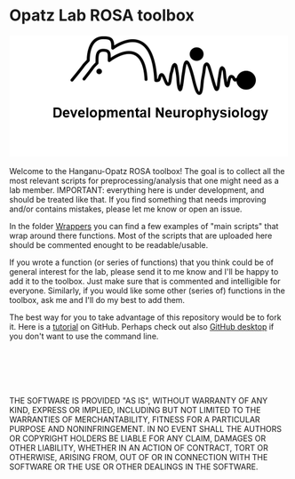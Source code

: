 # Opatz Lab ROSA toolbox

![](lab_logo.png)

Welcome to the Hanganu-Opatz ROSA toolbox!
The goal is to collect all the most relevant scripts for preprocessing/analysis that one might need as a lab member. 
IMPORTANT: everything here is under development, and should be treated like that. If you find something that needs improving and/or contains mistakes, please let me know or open an issue.

In the folder [Wrappers](https://github.com/mchini/HanganuOpatzToolbox/tree/master/Wrappers) you can find a few examples of "main scripts" that wrap around there functions.
Most of the scripts that are uploaded here should be commented enought to be readable/usable.

If you wrote a function (or series of functions) that you think could be of general interest for the lab, please send it to me know and I'll be happy to add it to the toolbox. Just make sure that is commented and intelligible for everyone.
Similarly, if you would like some other (series of) functions in the toolbox, ask me and I'll do my best to add them.

The best way for you to take advantage of this repository would be to fork it.
Here is a [tutorial](https://guides.github.com/activities/hello-world/) on GitHub. Perhaps check out also [GitHub desktop](https://desktop.github.com/) if you don't want to use the command line.

<br />
<br />
<br />
<br />
<br />
THE SOFTWARE IS PROVIDED "AS IS", WITHOUT WARRANTY OF ANY KIND, EXPRESS OR IMPLIED, INCLUDING BUT NOT LIMITED TO THE WARRANTIES OF MERCHANTABILITY, FITNESS FOR A PARTICULAR PURPOSE AND NONINFRINGEMENT. IN NO EVENT SHALL THE AUTHORS OR COPYRIGHT HOLDERS BE LIABLE FOR ANY CLAIM, DAMAGES OR OTHER LIABILITY, WHETHER IN AN ACTION OF CONTRACT, TORT OR OTHERWISE, ARISING FROM, OUT OF OR IN CONNECTION WITH THE SOFTWARE OR THE USE OR OTHER DEALINGS IN THE SOFTWARE.
